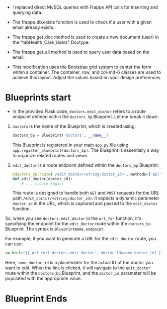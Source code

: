 - I replaced direct MySQL queries with Frappe API calls for inserting and querying data.
- The frappe.db.exists function is used to check if a user with a given email already exists.
- The frappe.get_doc method is used to create a new document (user) in the "tabHealth_Care_Users" Doctype.
- The frappe.get_all method is used to query user data based on the email.


- This modification uses the Bootstrap grid system to center the form within a container. The container, row, and col-md-6 classes are used to achieve this layout. Adjust the values based on your design preferences.

# Blueprints start

- In the provided Flask code, `doctors.edit_doctor` refers to a route endpoint defined within the `doctors_bp` Blueprint. Let me break it down:

1. `doctors` is the name of the Blueprint, which is created using:

    ```python
    doctors_bp = Blueprint('doctors', __name__)
    ```

   This Blueprint is registered in your main `app.py` file using `app.register_blueprint(doctors_bp)`. The Blueprint is essentially a way to organize related routes and views.

2. `edit_doctor` is a route endpoint defined within the `doctors_bp` Blueprint:

    ```python
    @doctors_bp.route('/edit_doctor/<string:doctor_id>', methods=['GET', 'POST'])
    def edit_doctor(doctor_id):
        # ... (route logic)
    ```

   This route is designed to handle both `GET` and `POST` requests for the URL path `/edit_doctor/<string:doctor_id>`. It expects a dynamic parameter `doctor_id` in the URL, which is captured and passed to the `edit_doctor` function.

So, when you see `doctors.edit_doctor` in the `url_for` function, it's specifying the endpoint for the `edit_doctor` route within the `doctors_bp` Blueprint. The syntax is `BlueprintName.endpoint`.

For example, if you want to generate a URL for the `edit_doctor` route, you can use:

```html
<a href="{{ url_for('doctors.edit_doctor', doctor_id=some_doctor_id) }}">Edit Doctor</a>
```

Here, `some_doctor_id` is a placeholder for the actual ID of the doctor you want to edit. When the link is clicked, it will navigate to the `edit_doctor` route within the `doctors_bp` Blueprint, and the `doctor_id` parameter will be populated with the appropriate value.


# Blueprint Ends


